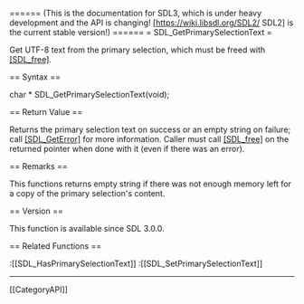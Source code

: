 ====== (This is the documentation for SDL3, which is under heavy development and the API is changing! [https://wiki.libsdl.org/SDL2/ SDL2] is the current stable version!) ======
= SDL_GetPrimarySelectionText =

Get UTF-8 text from the primary selection, which must be freed with [[SDL_free]]().

== Syntax ==

<syntaxhighlight lang='c'>
char * SDL_GetPrimarySelectionText(void);
</syntaxhighlight>

== Return Value ==

Returns the primary selection text on success or an empty string on
failure; call [[SDL_GetError]]() for more information. Caller must call
[[SDL_free]]() on the returned pointer when done with it (even if there was
an error).

== Remarks ==

This functions returns empty string if there was not enough memory left for
a copy of the primary selection's content.

== Version ==

This function is available since SDL 3.0.0.

== Related Functions ==

:[[SDL_HasPrimarySelectionText]]
:[[SDL_SetPrimarySelectionText]]

----
[[CategoryAPI]]


